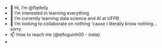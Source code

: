 - 👋 Hi, I’m @flipfelly
- 👀 I’m interested in learning everything
- 🌱 I’m currently learning data science and AI at UFPB
- 💞️ I’m looking to collaborate on nothing 'cause I literally know nothing... sorry
- 📫 How to reach me (@elfoguinh00 - insta)
-

<!---
flipfelly/flipfelly is a ✨ special ✨ repository because its `README.md` (this file) appears on your GitHub profile.
You can click the Preview link to take a look at your changes.
--->

